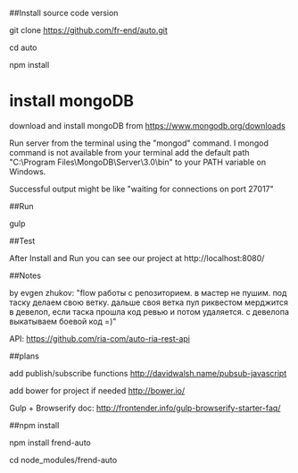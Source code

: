 ﻿##Install source code version

git clone https://github.com/fr-end/auto.git

cd auto

npm install

# install mongoDB 

download and install mongoDB from https://www.mongodb.org/downloads

Run server from the terminal using the "mongod" command.
I mongod command is not available from your terminal add the default path
"C:\Program Files\MongoDB\Server\3.0\bin" to your PATH variable on Windows.

Successful output might be like "waiting for connections on port 27017"

##Run

gulp

##Test

After Install and Run you can see our project at http://localhost:8080/

##Notes

by evgen zhukov:
"flow работы с репозиторием.
в мастер не пушим.
под таску делаем свою ветку.
дальше своя ветка пул риквестом мерджится в девелоп, если таска прошла код ревью и потом удаляется.
с девелопа выкатываем боевой код =)"

API:
https://github.com/ria-com/auto-ria-rest-api

##plans

add publish/subscribe functions http://davidwalsh.name/pubsub-javascript

add bower for project if needed http://bower.io/

Gulp + Browserify doc:
http://frontender.info/gulp-browserify-starter-faq/

##npm install

npm install frend-auto

cd node_modules/frend-auto
